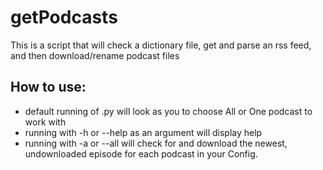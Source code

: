 # getPodcasts


This is a script that will check a dictionary file, get and parse an rss feed, and then download/rename podcast files

## How to use:
- default running of .py will look as you to choose All or One podcast to work with
- running with -h or --help as an argument will display help
- running with -a or --all will check for and download the newest, undownloaded episode for each podcast in your Config.
